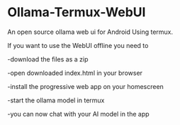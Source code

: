 # Ollama-Termux-WebUI
An open source ollama web ui for Android Using termux.

If you want to use the WebUI offline you need to 

-download the files as a zip

-open downloaded index.html in your browser

-install the progressive web app on your homescreen

-start the ollama model in termux

-you can now chat with your AI model in the app
